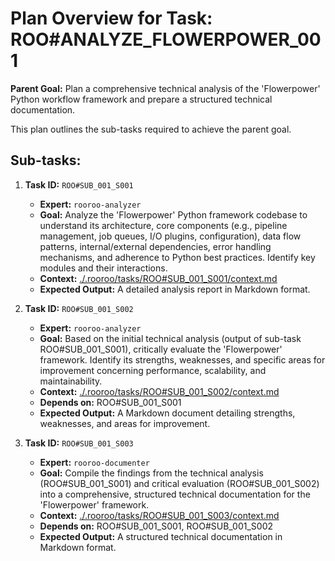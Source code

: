 # Plan Overview for Task: ROO#ANALYZE_FLOWERPOWER_001

**Parent Goal:** Plan a comprehensive technical analysis of the 'Flowerpower' Python workflow framework and prepare a structured technical documentation.

This plan outlines the sub-tasks required to achieve the parent goal.

## Sub-tasks:

1.  **Task ID:** `ROO#SUB_001_S001`
    *   **Expert:** `rooroo-analyzer`
    *   **Goal:** Analyze the 'Flowerpower' Python framework codebase to understand its architecture, core components (e.g., pipeline management, job queues, I/O plugins, configuration), data flow patterns, internal/external dependencies, error handling mechanisms, and adherence to Python best practices. Identify key modules and their interactions.
    *   **Context:** [./.rooroo/tasks/ROO#SUB_001_S001/context.md](./.rooroo/tasks/ROO#SUB_001_S001/context.md)
    *   **Expected Output:** A detailed analysis report in Markdown format.

2.  **Task ID:** `ROO#SUB_001_S002`
    *   **Expert:** `rooroo-analyzer`
    *   **Goal:** Based on the initial technical analysis (output of sub-task ROO#SUB_001_S001), critically evaluate the 'Flowerpower' framework. Identify its strengths, weaknesses, and specific areas for improvement concerning performance, scalability, and maintainability.
    *   **Context:** [./.rooroo/tasks/ROO#SUB_001_S002/context.md](./.rooroo/tasks/ROO#SUB_001_S002/context.md)
    *   **Depends on:** ROO#SUB_001_S001
    *   **Expected Output:** A Markdown document detailing strengths, weaknesses, and areas for improvement.

3.  **Task ID:** `ROO#SUB_001_S003`
    *   **Expert:** `rooroo-documenter`
    *   **Goal:** Compile the findings from the technical analysis (ROO#SUB_001_S001) and critical evaluation (ROO#SUB_001_S002) into a comprehensive, structured technical documentation for the 'Flowerpower' framework.
    *   **Context:** [./.rooroo/tasks/ROO#SUB_001_S003/context.md](./.rooroo/tasks/ROO#SUB_001_S003/context.md)
    *   **Depends on:** ROO#SUB_001_S001, ROO#SUB_001_S002
    *   **Expected Output:** A structured technical documentation in Markdown format.